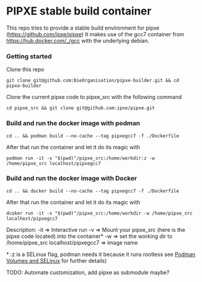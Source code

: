 # PIPXE stable build container 

This repo tries to provide a stable build environment for pipxe (https://github.com/ipxe/pipxe)
It makes use of the gcc7 container from https://hub.docker.com/_/gcc with the underlying debian. 

### Getting started

Clone this repo

`git clone git@github.com:DieOrganisation/pipxe-builder.git && cd pipxe-builder`

Clone the current pipxe code to pipxe_src with the following command

`cd pipxe_src && git clone git@github.com:ipxe/pipxe.git`


### Build and run the docker image with podman 

`cd .. && podman build --no-cache --tag pipxegcc7 -f ./Dockerfile`

After that run the container and let it do its magic with

`podman run -it -v "$(pwd)"/pipxe_src:/home/workdir:z -w /home/pipxe_src localhost/pipxegcc7`

### Build and run the docker image with Docker 

`cd .. && docker build --no-cache --tag pipxegcc7 -f ./Dockerfile`

After that run the container and let it do its magic with

`dcoker run -it -v "$(pwd)"/pipxe_src:/home/workdir -w /home/pipxe_src localhost/pipxegcc7`

Description: 
-it => Interactive run
-v => Mount your pipxe_src (here is the pipxe code located) into the container* 
-w => set the working dir to /home/pipxe_src 
localhost/pipxegcc7 => image name 

\* :z is a SELinux flag, podman needs it because it runs rootless see [Podman Volumes and SELinux](https://blog.christophersmart.com/2021/01/31/podman-volumes-and-selinux/) for further details)


TODO: Automate customization, add pipxe as submodule maybe? 

